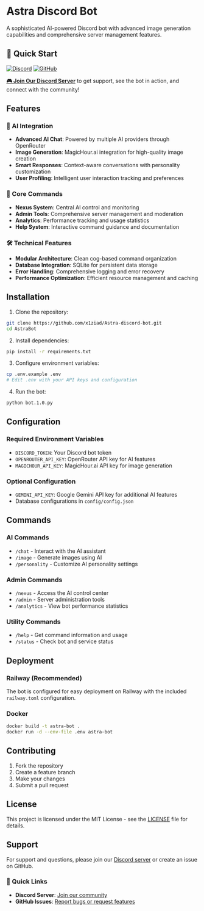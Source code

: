 # Astra Discord Bot

A sophisticated AI-powered Discord bot with advanced image generation capabilities and comprehensive server management features.

## 🚀 Quick Start

[![Discord](https://img.shields.io/badge/Discord-Join%20Server-7289da?style=for-the-badge&logo=discord&logoColor=white)](https://discord.gg/pdxPDhjS)
[![GitHub](https://img.shields.io/badge/GitHub-Repository-181717?style=for-the-badge&logo=github&logoColor=white)](https://github.com/x1ziad/Astra-discord-bot)

**[🎮 Join Our Discord Server](https://discord.gg/pdxPDhjS)** to get support, see the bot in action, and connect with the community!

## Features

### 🤖 AI Integration
- **Advanced AI Chat**: Powered by multiple AI providers through OpenRouter
- **Image Generation**: MagicHour.ai integration for high-quality image creation
- **Smart Responses**: Context-aware conversations with personality customization
- **User Profiling**: Intelligent user interaction tracking and preferences

### 🎯 Core Commands
- **Nexus System**: Central AI control and monitoring
- **Admin Tools**: Comprehensive server management and moderation
- **Analytics**: Performance tracking and usage statistics
- **Help System**: Interactive command guidance and documentation

### 🛠️ Technical Features
- **Modular Architecture**: Clean cog-based command organization
- **Database Integration**: SQLite for persistent data storage
- **Error Handling**: Comprehensive logging and error recovery
- **Performance Optimization**: Efficient resource management and caching

## Installation

1. Clone the repository:
```bash
git clone https://github.com/x1ziad/Astra-discord-bot.git
cd AstraBot
```

2. Install dependencies:
```bash
pip install -r requirements.txt
```

3. Configure environment variables:
```bash
cp .env.example .env
# Edit .env with your API keys and configuration
```

4. Run the bot:
```bash
python bot.1.0.py
```

## Configuration

### Required Environment Variables
- `DISCORD_TOKEN`: Your Discord bot token
- `OPENROUTER_API_KEY`: OpenRouter API key for AI features
- `MAGICHOUR_API_KEY`: MagicHour.ai API key for image generation

### Optional Configuration
- `GEMINI_API_KEY`: Google Gemini API key for additional AI features
- Database configurations in `config/config.json`

## Commands

### AI Commands
- `/chat` - Interact with the AI assistant
- `/image` - Generate images using AI
- `/personality` - Customize AI personality settings

### Admin Commands
- `/nexus` - Access the AI control center
- `/admin` - Server administration tools
- `/analytics` - View bot performance statistics

### Utility Commands
- `/help` - Get command information and usage
- `/status` - Check bot and service status

## Deployment

### Railway (Recommended)
The bot is configured for easy deployment on Railway with the included `railway.toml` configuration.

### Docker
```bash
docker build -t astra-bot .
docker run -d --env-file .env astra-bot
```

## Contributing

1. Fork the repository
2. Create a feature branch
3. Make your changes
4. Submit a pull request

## License

This project is licensed under the MIT License - see the [LICENSE](LICENSE) file for details.

## Support

For support and questions, please join our [Discord server](https://discord.gg/pdxPDhjS) or create an issue on GitHub.

### 🔗 Quick Links
- **Discord Server**: [Join our community](https://discord.gg/pdxPDhjS)
- **GitHub Issues**: [Report bugs or request features](https://github.com/x1ziad/Astra-discord-bot/issues)
